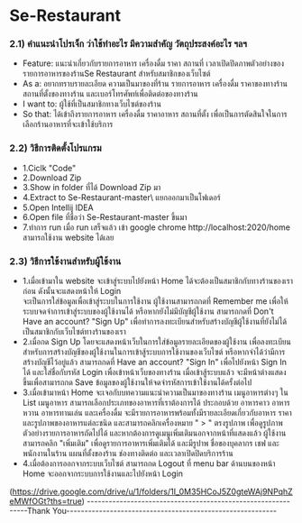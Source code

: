# Se-Restaurant

### 2.1) คำแนะนำโปรเจ็ก ว่าใช้ทำอะไร มีความสำคัญ วัตถุประสงค์อะไร ฯลฯ
* Feature: แนะนำเกี่ยวกับรายการอาหาร เครื่องดื่ม ราคา สถานที่ เวลาเปิดปิดภาพตัวอย่างของรายการอาหารของร้านSe Restaurant สำหรับสมาชิกของเว็บไซต์ 
* As a: อยากทราบรายละเอียด ความเป็นมาของที่ร้าน รายการอาหาร เครื่องดื่ม ราคาของทางร้าน สถานที่ตั้งของทางร้าน และเบอร์โทรศัพท์เพื่อติดต่อของทางร้าน
* I want to: ผู้ใช้ที่เป็นสมาชิกทางเว็บไซต์ของร้าน
* So that: ได้เข้าถึงรายการอาหาร เครื่องดื่ม ราคาอาหาร สถานที่ตั้ง เพื่อเป็นการตัดสินใจในการเลือกร้านอาหารที่จะเข้าใช้บริการ 

### 2.2) วิธีการติดตั้งโปรแกรม
* 1.Ciclk "Code"
* 2.Download Zip  
* 3.Show in folder ที่ได้ Download Zip มา
* 4.Extract to Se-Restaurant-master\ แยกออกมาเป็นโฟเดอร์ 
* 5.Open Intellij IDEA 
* 6.Open file ที่ชื่อว่า Se-Restaurant-master ขึ้นมา
* 7.ทำการ run เมื่อ run เสร็จแล้ว เข้า google chrome http://localhost:2020/home สามารถใช้งาน website ได้เลย

### 2.3) วิธีการใช้งานสำหรับผู้ใช้งาน
* 1.เมื่อเข้ามาใน website จะเข้าสู่ระบบไปยังหน้า Home ได้จะต้องเป็นสมาชิกกับทางร้านของเราก่อน ดังนั้นจะแสดงหน้าให้ Login  
	  จะเป็นการใส่ข้อมูลเพื่อเข้าสู่ระบบในการใช้งาน ผู้ใช้งานสามารถกดที่ Remember me เพื่อให้ระบบจดจำการเข้าสู่ระบบของผู้ใช้งานได้ 
	  หรือหากยังไม่มีบัญชีผู้ใช้งาน สามารถกดที่ Don't Have an account? "Sign Up"  เพื่อทำการลงทะเบียนสำหรับสร้างบัญชีผู้ใช้งานที่ยังไม่ได้เป็นสมาชิกกับเว็บไซต์ทางร้านของเรา
* 2.เมื่อกด Sign Up โดยจะแสดงหน้าเว็บในการใส่ข้อมูลรายละเอียดของผู้ใช้งาน เพื่อลงทะเบียนสำหรับการสร้างบัญชีของผู้ใช้งานในการเข้าสู้ระบบการใช้งานของเว็บไซต์
	  หรือหากจำได้ว่ามีการสร้างบัญชีไว้อยู่แล้ว สามารถกดที่ Have an account? "Sign In" เพื่อไปยังหน้า Sign In ได้ และใส่ชื่อกับรหัส Login เพื่อเข้าหน้าเว็บของทางร้าน 
	  เมื่อเข้าสู้ระบบแล้ว จะมีหน้าต่างแสดงขึ้นเพื่อสามารถกด Save ข้อมูลของผู้ใช้งานให้จดจำรหัสการเข้าใช้งานได้ครั้งต่อไป
* 3.เมื่อเข้ามาหน้า Home จะเจอกับบทความแนะนำความเป็นมาของทางร้าน เมนูอาหารต่างๆ ใน List เมนูอาหาร สามารถเลือกประเภทของอาหารที่เราต้องการได้ ประกอบด้วย อาหารคาว 
	   อาหารหวาน อาหารทานเล่น และเครื่องดื่ม จะมีรายการอาหารพร้อมทั้งมีรายละเอียดเกี่ยวกับอาหาร ราคาและรูปภาพของอาหารแต่ละชนิด และสามารถคลิกเครื่องหมาย " > " ตรงรูปภาพ 
	   เพื่อดูรูปภาพตัวอย่างรายการอาหารถัดไปได้ และหากต้องการดูเมนูเพิ่มเติมนอกจากหน้าที่แสดงแล้ว ผู้ใช้งานสามารถคลิก "เพิ่มเติม" เพื่อดูรายการอาหารเพิ่มเติมได้
	   และมีรูปาพ ชื่อของบุคลากร เชฟ และ พนักงานในร้าน แผนที่ตั้งของร้าน ช่องทางติดต่อ และเวลาเปิดปิดบริการร้าน
* 4.เมื่อต้องการออกจากระบบเว็บไซต์ สามารถกด Logout ที่ menu bar ด้านบนของหน้า Home จะออกจากระบบการใช้งานและไปยังหน้า Login  

(https://drive.google.com/drive/u/1/folders/1I_0M35HCoJ5Z0gteWAj9NPqhZeMWfOGt?ths=true)
-------------------------------------------------------------Thank You----------------------------------------------------------




